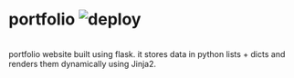 # portfolio ![deploy](https://github.com/abmamo/portfolio/workflows/deploy/badge.svg)
<br />
portfolio website built using flask. it stores data in python lists + dicts and renders them dynamically using Jinja2.
